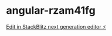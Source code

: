 # angular-rzam41fg

[Edit in StackBlitz next generation editor ⚡️](https://stackblitz.com/~/github.com/devtahirzahid/angular-rzam41fg)